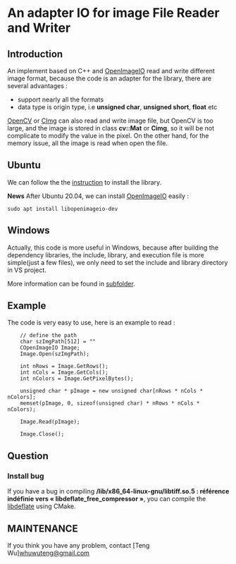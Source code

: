 # An adapter IO for image File Reader and Writer

## Introduction

An implement based on C++ and [OpenImageIO](https://sites.google.com/site/openimageio/home) read and write different image format,  because the code is an adapter for the library, there are several advantages :

- support nearly all the formats
- data type is origin type, i.e **unsigned char**,  **unsigned short**, **float** etc

[OpenCV](https://opencv.org/) or [CImg](https://cimg.eu/) can also read and write image file, but OpenCV is too large, and the image is stored in class **cv::Mat** or **Cimg**, so it will be not complicate to modify the value in the pixel. On the other hand, for the memory issue, all the image is read when open the file.

## Ubuntu

We can follow the the [instruction](https://github.com/AcademySoftwareFoundation/OpenImageIO/blob/master/INSTALL.md) to install the library.

**News** After Ubuntu 20.04, we can install  [OpenImageIO](https://sites.google.com/site/openimageio/home) easily :

```
sudo apt install libopenimageio-dev
```

## Windows

Actually, this code is more useful in Windows, because after building the dependency libraries,  the include, library, and execution file is more simple(just a few files), we only need to set the include and library directory in VS project.

More information can be found in [subfolder](./Windows).

## Example

The code is very easy to use, here is an example to read : 

```
	// define the path
	char szImgPath[512] = ""
	COpenImageIO Image;
	Image.Open(szImgPath);
	
	int nRows = Image.GetRows();
	int nCols = Image.GetCols();
	int nColors = Image.GetPixelBytes();

	unsigned char * pImage = new unsigned char[nRows * nCols * nColors];
	memset(pImage, 0, sizeof(unsigned char) * nRows * nCols * nColors);
	
	Image.Read(pImage);
	
	Image.Close();
```

## Question

### Install bug

If you have a bug in compiling **/lib/x86_64-linux-gnu/libtiff.so.5 : référence indéfinie vers « libdeflate_free_compressor »**, you can compile the [libdeflate](https://github.com/ebiggers/libdeflate) using CMake.

## MAINTENANCE

If you think you have any problem, contact [Teng Wu]<whuwuteng@gmail.com>

